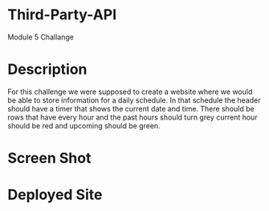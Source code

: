 # Third-Party-API
Module 5 Challange

# Description 
For this challenge we were supposed to create a website where we would be able to store information for a daily schedule. In that schedule the header should have a timer that shows the current date and time. There should be rows that have every hour and the past hours should turn grey current hour should be red and upcoming should be green. 

# Screen Shot



# Deployed Site

